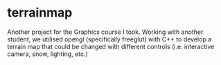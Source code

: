 # terrainmap
Another project for the Graphics course I took. Working with another student, we utilised opengl (specifically freeglut) with C++ to develop a terrain map that could be changed with different controls (i.e. interactive camera, snow, lighting, etc.)
